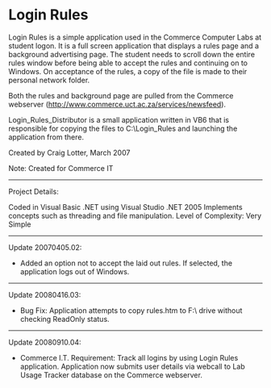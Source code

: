Login Rules
===========

Login Rules is a simple application used in the Commerce Computer Labs at student logon. It is a full screen application that displays a rules page and a background advertising page. The student needs to scroll down the entire rules window before being able to accept the rules and continuing on to Windows. On acceptance of the rules, a copy of the file is made to their personal network folder.

Both the rules and background page are pulled from the Commerce webserver (http://www.commerce.uct.ac.za/services/newsfeed).

Login_Rules_Distributor is a small application written in VB6 that is responsible for copying the files to C:\Login_Rules and launching the application from there.

Created by Craig Lotter, March 2007

Note: Created for Commerce IT

*********************************

Project Details:

Coded in Visual Basic .NET using Visual Studio .NET 2005
Implements concepts such as threading and file manipulation.
Level of Complexity: Very Simple

*********************************

Update 20070405.02:

- Added an option not to accept the laid out rules. If selected, the application logs out of Windows. 

*********************************

Update 20080416.03:

- Bug Fix: Application attempts to copy rules.htm to F:\ drive without checking ReadOnly status.

*********************************

Update 20080910.04:

- Commerce I.T. Requirement: Track all logins by using Login Rules application. Application now submits user details via webcall to Lab Usage Tracker database on the Commerce webserver.
